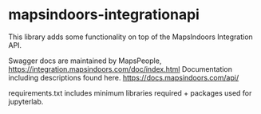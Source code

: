 # mapsindoors-integrationapi
This library adds some functionality on top of the MapsIndoors Integration API.

Swagger docs are maintained by MapsPeople, https://integration.mapsindoors.com/doc/index.html
Documentation including descriptions found here. https://docs.mapsindoors.com/api/

requirements.txt includes minimum libraries required + packages used for jupyterlab.

